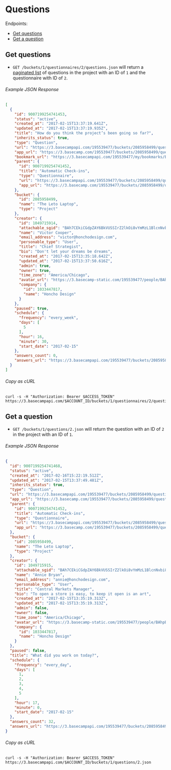 Questions
=========

Endpoints:

- [Get questions](#get-questions)
- [Get a question](#get-a-question)

Get questions
-------------

* `GET /buckets/1/questionnaires/2/questions.json` will return a [paginated list][pagination] of questions in the project with an ID of `1` and the questionnaire with ID of `2`.

###### Example JSON Response
<!-- START GET /buckets/1/questionnaires/2/questions.json -->
```json
[
  {
    "id": 9007199254741453,
    "status": "active",
    "created_at": "2017-02-15T13:37:19.641Z",
    "updated_at": "2017-02-15T13:37:19.935Z",
    "title": "How do you think the project’s been going so far?",
    "inherits_status": true,
    "type": "Question",
    "url": "https://3.basecampapi.com/195539477/buckets/2085958499/questions/9007199254741453.json",
    "app_url": "https://3.basecamp.com/195539477/buckets/2085958499/questions/9007199254741453",
    "bookmark_url": "https://3.basecampapi.com/195539477/my/bookmarks/BAh7CEkiCGdpZAY6BkVUSSIuZ2lkOi8vYmMzL1JlY29yZGluZy8xMDY0MDkxMDY5P2V4cGlyZXNfaW4GOwBUSSIMcHVycG9zZQY7AFRJIg1yZWFkYWJsZQY7AFRJIg9leHBpcmVzX2F0BjsAVDA=--d8bf83b21fff569e5e491b4613646f7fa0838fc6.json",
    "parent": {
      "id": 9007199254741452,
      "title": "Automatic Check-ins",
      "type": "Questionnaire",
      "url": "https://3.basecampapi.com/195539477/buckets/2085958499/questionnaires/9007199254741452.json",
      "app_url": "https://3.basecamp.com/195539477/buckets/2085958499/questionnaires/9007199254741452"
    },
    "bucket": {
      "id": 2085958499,
      "name": "The Leto Laptop",
      "type": "Project"
    },
    "creator": {
      "id": 1049715914,
      "attachable_sgid": "BAh7CEkiCGdpZAY6BkVUSSIrZ2lkOi8vYmMzL1BlcnNvbi8xMDQ5NzE1OTE0P2V4cGlyZXNfaW4GOwBUSSIMcHVycG9zZQY7AFRJIg9hdHRhY2hhYmxlBjsAVEkiD2V4cGlyZXNfYXQGOwBUMA==--f7a107e8e50594823dc25f59b44aeefc7b1a4bc8",
      "name": "Victor Cooper",
      "email_address": "victor@honchodesign.com",
      "personable_type": "User",
      "title": "Chief Strategist",
      "bio": "Don't let your dreams be dreams",
      "created_at": "2017-02-15T13:35:18.642Z",
      "updated_at": "2017-02-15T13:37:50.616Z",
      "admin": true,
      "owner": true,
      "time_zone": "America/Chicago",
      "avatar_url": "https://3.basecamp-static.com/195539477/people/BAhpBMpkkT4=--83f46d5bcb97c314029a53364e3b0444a55759b3/avatar-64-x4",
      "company": {
        "id": 1033447817,
        "name": "Honcho Design"
      }
    },
    "paused": true,
    "schedule": {
      "frequency": "every_week",
      "days": [
        5
      ],
      "hour": 16,
      "minute": 30,
      "start_date": "2017-02-15"
    },
    "answers_count": 0,
    "answers_url": "https://3.basecampapi.com/195539477/buckets/2085958499/questions/9007199254741453/answers.json"
  }
]
```
<!-- END GET /buckets/1/questionnaires/2/questions.json -->
###### Copy as cURL

``` shell
curl -s -H "Authorization: Bearer $ACCESS_TOKEN" https://3.basecampapi.com/$ACCOUNT_ID/buckets/1/questionnaires/2/questions.json
```

Get a question
--------------

* `GET /buckets/1/questions/2.json` will return the question with an ID of `2` in the project with an ID of `1`.

###### Example JSON Response
<!-- START GET /buckets/1/questions/2.json -->
```json
{
  "id": 9007199254741468,
  "status": "active",
  "created_at": "2017-02-16T15:22:19.512Z",
  "updated_at": "2017-02-15T13:37:49.481Z",
  "inherits_status": true,
  "type": "Question",
  "url": "https://3.basecampapi.com/195539477/buckets/2085958499/questions/9007199254741468.json",
  "app_url": "https://3.basecamp.com/195539477/buckets/2085958499/questions/9007199254741468",
  "parent": {
    "id": 9007199254741452,
    "title": "Automatic Check-ins",
    "type": "Questionnaire",
    "url": "https://3.basecampapi.com/195539477/buckets/2085958499/questionnaires/9007199254741452.json",
    "app_url": "https://3.basecamp.com/195539477/buckets/2085958499/questionnaires/9007199254741452"
  },
  "bucket": {
    "id": 2085958499,
    "name": "The Leto Laptop",
    "type": "Project"
  },
  "creator": {
    "id": 1049715915,
    "attachable_sgid": "BAh7CEkiCGdpZAY6BkVUSSIrZ2lkOi8vYmMzL1BlcnNvbi8xMDQ5NzE1OTE1P2V4cGlyZXNfaW4GOwBUSSIMcHVycG9zZQY7AFRJIg9hdHRhY2hhYmxlBjsAVEkiD2V4cGlyZXNfYXQGOwBUMA==--8c53de5ec1a145d6f44a5b40c1051628ea38a9e2",
    "name": "Annie Bryan",
    "email_address": "annie@honchodesign.com",
    "personable_type": "User",
    "title": "Central Markets Manager",
    "bio": "To open a store is easy, to keep it open is an art",
    "created_at": "2017-02-15T13:35:19.313Z",
    "updated_at": "2017-02-15T13:35:19.313Z",
    "admin": false,
    "owner": false,
    "time_zone": "America/Chicago",
    "avatar_url": "https://3.basecamp-static.com/195539477/people/BAhpBMtkkT4=--8f9d15263df7a830cc0228be25bf1cf6ffdda3a8/avatar-64-x4",
    "company": {
      "id": 1033447817,
      "name": "Honcho Design"
    }
  },
  "paused": false,
  "title": "What did you work on today?",
  "schedule": {
    "frequency": "every_day",
    "days": [
      1,
      2,
      3,
      4,
      5
    ],
    "hour": 17,
    "minute": 0,
    "start_date": "2017-02-15"
  },
  "answers_count": 32,
  "answers_url": "https://3.basecampapi.com/195539477/buckets/2085958499/questions/9007199254741468/answers.json"
}
```
<!-- END GET /buckets/1/questions/2.json -->
###### Copy as cURL

``` shell
curl -s -H "Authorization: Bearer $ACCESS_TOKEN" https://3.basecampapi.com/$ACCOUNT_ID/buckets/1/questions/2.json
```

[pagination]: https://github.com/basecamp/bc3-api/blob/master/README.md#pagination
